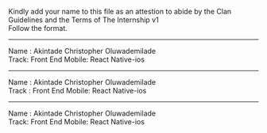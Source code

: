 Kindly add your name to this file as an attestion to abide by the Clan Guidelines and the Terms of The Internship v1
<br/> Follow the format.<br/> 
___
Name : Akintade Christopher Oluwademilade <br/>
Track: Front End Mobile: React Native-ios
___
Name : Akintade Christopher Oluwademilade <br/>
Track :  Front End Mobile: React Native-ios
___
Name : Akintade Christopher Oluwademilade <br/>
Track:  Front End Mobile: React Native-ios
